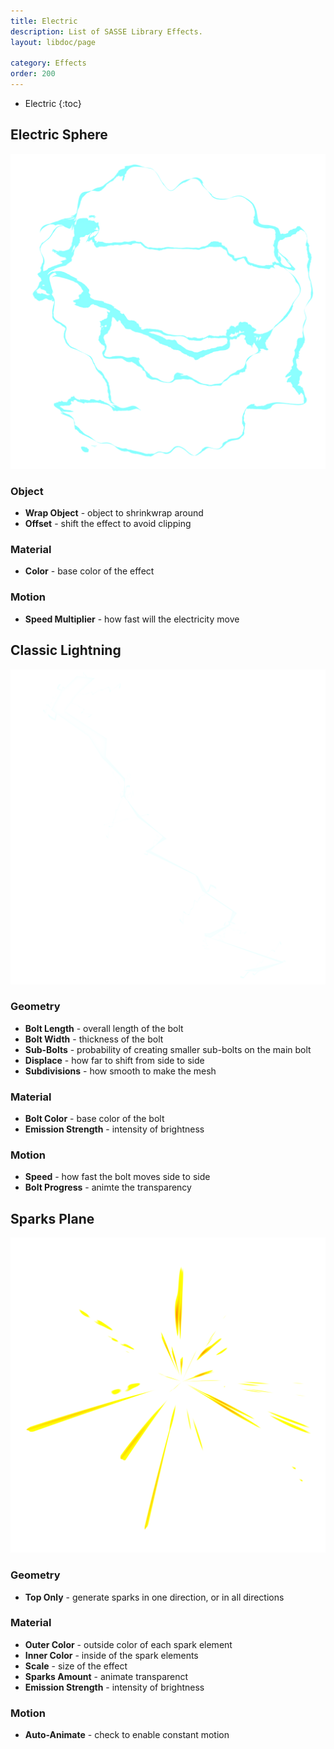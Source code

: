```yaml
---
title: Electric
description: List of SASSE Library Effects.
layout: libdoc/page

category: Effects
order: 200
---
```

- Electric
{:toc}

## Electric Sphere
![Electric Sphere](/assets/Effects/Electric/Electric_Sphere_Preview.png)
### Object
- **Wrap Object** - object to shrinkwrap around
- **Offset** - shift the effect to avoid clipping

### Material
- **Color** - base color of the effect

### Motion
- **Speed Multiplier** - how fast will the electricity move

## Classic Lightning
![Classic Lightning](/assets/Effects/Electric/Kanada_Lightning_Preview.png)
### Geometry
- **Bolt Length** - overall length of the bolt
- **Bolt Width** - thickness of the bolt
- **Sub-Bolts** - probability of creating smaller sub-bolts on the main bolt
- **Displace** - how far to shift from side to side
- **Subdivisions** - how smooth to make the mesh

### Material
- **Bolt Color** - base color of the bolt
- **Emission Strength** - intensity of brightness

### Motion
- **Speed** - how fast the bolt moves side to side
- **Bolt Progress** - animte the transparency

## Sparks Plane
![Sparks Plane](/assets/Effects/Electric/Sparks_Plane_Preview.png)
### Geometry
- **Top Only** - generate sparks in one direction, or in all directions

### Material
- **Outer Color** - outside color of each spark element
- **Inner Color** - inside of the spark elements
- **Scale** - size of the effect
- **Sparks Amount** - animate transparenct
- **Emission Strength** - intensity of brightness

### Motion
- **Auto-Animate** - check to enable constant motion
